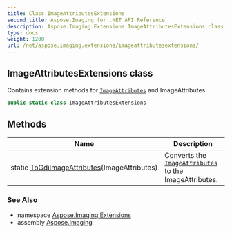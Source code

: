 ```yaml
---
title: Class ImageAttributesExtensions
second_title: Aspose.Imaging for .NET API Reference
description: Aspose.Imaging.Extensions.ImageAttributesExtensions class. Contains extension methods for ImageAttributes and ImageAttributes
type: docs
weight: 1200
url: /net/aspose.imaging.extensions/imageattributesextensions/
---
```

## ImageAttributesExtensions class

Contains extension methods for [`ImageAttributes`](../../aspose.imaging/imageattributes/) and ImageAttributes.

```csharp
public static class ImageAttributesExtensions
```

## Methods

| Name | Description |
| --- | --- |
| static [ToGdiImageAttributes](../../aspose.imaging.extensions/imageattributesextensions/togdiimageattributes/)(ImageAttributes) | Converts the [`ImageAttributes`](../../aspose.imaging/imageattributes/) to the ImageAttributes. |

### See Also

* namespace [Aspose.Imaging.Extensions](../../aspose.imaging.extensions/)
* assembly [Aspose.Imaging](../../)


